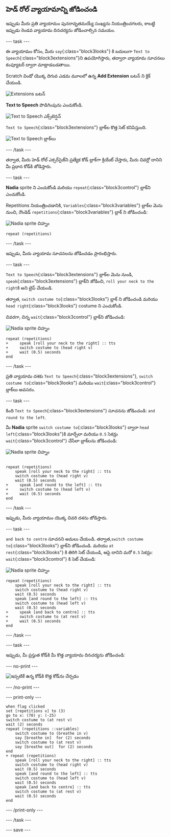 ## హెడ్ రోల్ వ్యాయామాన్ని జోడించండి

ఇప్పుడు మీరు ప్రతి వ్యాయామం పునరావృతమయ్యే సంఖ్యను నియంత్రించగలరు, కాబట్ది ఇప్పుడు రెండవ వ్యాయామ దినచర్యను జోడించాల్సిన సమయం.

--- task ---

ఈ వ్యాయామం కోసం, మీరు `say`{:class="block3looks"} కి బదులుగా `Text to Speech`{:class="block3extensions"}ని ఉపయోగిస్తారు, తద్వారా వ్యాయామ సూచనలు కంప్యూటర్ ద్వారా మాట్లాడబడతాయి.

Scratch విండో యొక్క దిగువ ఎడమ మూలలో ఉన్న **Add Extension** బటన్ ని క్లిక్ చేయండి.

![Extensions బటన్](images/extensionsButton.png)

**Text to Speech** పొడిగింపును ఎంచుకోండి.

![Text to Speech ఎక్స్‌టెన్షన్](images/textToSpeechExtension.png)

`Text to Speech`{:class="block3extensions"} బ్లాక్‌ల కొత్త సెట్ కనిపిస్తుంది.

![Text to Speech బ్లాక్‌లు](images/textToSpeechBlocks.png)

--- /task ---

తర్వాత, మీరు హెడ్ రోల్ ఎక్సర్‌సైజ్‌ని ప్రత్యేక కోడ్ బ్లాక్‌గా క్రియేట్ చేస్తారు, మీరు చివర్లో దానిని మీ ప్రధాన కోడ్‌కి జోడిస్తారు.

--- task ---

**Nadia** sprite ని ఎంచుకోండి మరియు `repeat`{:class="block3control"} బ్లాక్‌ని ఎంచుకోండి.

Repetitions నియంత్రించడానికి, `Variables`{:class="block3variables"} బ్లాక్‌ల మెను నుంచి, రౌండెడ్ `repetitions`{:class="block3variables"} బ్లాక్ ని జోడించండి:

![Nadia sprite చిహ్నం](images/nadia_sprite.png)

```blocks3
repeat (repetitions)
```

--- /task ---

ఇప్పుడు, మీరు వ్యాయామ సూచనలను జోడించడం ప్రారంభిస్తారు.

--- task ---

`Text to Speech`{:class="block3extensions"} బ్లాక్‌ల మెను నుండి, `speak`{:class="block3extensions"} బ్లాక్‌ని జోడించి, `roll your neck to the right`కి అని టైప్ చేయండి.

తర్వాత, `switch costume to`{:class="block3looks"} బ్లాక్‌ ని జోడించండి మరియు `head right`{:class="block3looks"} costume ని ఎంచుకోండి.

చివరగా, చిన్న `wait`{:class="block3control"} బ్లాక్‌ని జోడించండి:

![Nadia sprite చిహ్నం](images/nadia_sprite.png)

```blocks3
repeat (repetitions)
+     speak [roll your neck to the right] :: tts
+     switch costume to (head right v)
+     wait (0.5) seconds
end
```

--- /task ---

ప్రతి వ్యాయామ దశకు `Text to Speech`{:class="block3extensions"}, `switch costume to`{:class="block3looks"} మరియు `wait`{:class="block3control"} బ్లాక్‌లు అవసరం.

--- task ---

కింది `Text to Speech`{:class="block3extensions"} సూచనను జోడించండి: `and round to the left`.

మీ **Nadia** sprite `switch costume to`{:class="block3looks"} ద్వారా `head left`{:class="block3looks"}కి మార్చేలా మరియు `0.5` సెకన్లు `wait`{:class="block3control"} చేసేలా బ్లాక్‌లను జోడించండి:

![Nadia sprite చిహ్నం](images/nadia_sprite.png)

```blocks3

repeat (repetitions)
    speak [roll your neck to the right] :: tts
    switch costume to (head right v)
    wait (0.5) seconds
+     speak [and round to the left] :: tts
+     switch costume to (head left v)
+     wait (0.5) seconds
end
```

--- /task ---

ఇప్పుడు, మీరు వ్యాయామం యొక్క చివరి దశను జోడిస్తారు.

--- task ---

`and back to centre` సూచనని అమలు చేయండి. తర్వాత,`switch costume to`{:class="block3looks"} బ్లాక్‌ని జోడించండి. మరియు `at rest`{:class="block3looks"} కి తిరిగి సెట్ చేయండి, ఆపై దానిని మరో `0.5` సెకన్లు: `wait`{:class="block3control"} కి సెట్ చేయండి:

![Nadia sprite చిహ్నం](images/nadia_sprite.png)

```blocks3
repeat (repetitions)
    speak [roll your neck to the right] :: tts 
    switch costume to (head right v)
    wait (0.5) seconds
    speak [and round to the left] :: tts 
    switch costume to (head left v)
    wait (0.5) seconds
+     speak [and back to centre] :: tts 
+     switch costume to (at rest v)
+     wait (0.5) seconds
end
```

--- /task ---

--- task ---

ఇప్పుడు, మీ ప్రస్తుత కోడ్‌కి మీ కొత్త వ్యాయామ దినచర్యను జోడించండి:

--- no-print ---

![ఇప్పటికే ఉన్న కోడ్‌కి కొత్త కోడ్‌ను చేర్చడం](images/joinCode.gif)

--- /no-print ---

--- print-only ---

```blocks3
when flag clicked
set [repetitions v] to (3)
go to x: (70) y: (-25)
switch costume to (at rest v)
wait (2) seconds
repeat (repetitions ::variables)
    switch costume to (breathe in v)
    say [breathe in]  for (2) seconds
    switch costume to (at rest v)
    say [breathe out]  for (2) seconds
end
+ repeat (repetitions)
    speak [roll your neck to the right] :: tts 
    switch costume to (head right v)
    wait (0.5) seconds
    speak [and round to the left] :: tts 
    switch costume to (head left v)
    wait (0.5) seconds
    speak [and back to centre] :: tts 
    switch costume to (at rest v)
    wait (0.5) seconds
end
```

--- /print-only ---

--- /task ---

--- save ---
